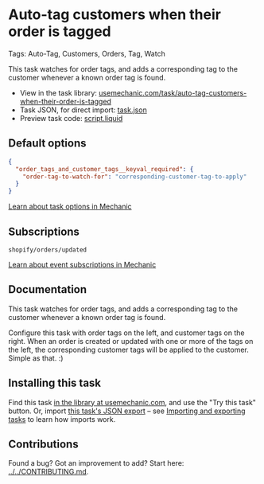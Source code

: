 # Auto-tag customers when their order is tagged

Tags: Auto-Tag, Customers, Orders, Tag, Watch

This task watches for order tags, and adds a corresponding tag to the customer whenever a known order tag is found.

* View in the task library: [usemechanic.com/task/auto-tag-customers-when-their-order-is-tagged](https://usemechanic.com/task/auto-tag-customers-when-their-order-is-tagged)
* Task JSON, for direct import: [task.json](../../tasks/auto-tag-customers-when-their-order-is-tagged.json)
* Preview task code: [script.liquid](./script.liquid)

## Default options

```json
{
  "order_tags_and_customer_tags__keyval_required": {
    "order-tag-to-watch-for": "corresponding-customer-tag-to-apply"
  }
}
```

[Learn about task options in Mechanic](https://docs.usemechanic.com/article/471-task-options)

## Subscriptions

```liquid
shopify/orders/updated
```

[Learn about event subscriptions in Mechanic](https://docs.usemechanic.com/article/408-subscriptions)

## Documentation

This task watches for order tags, and adds a corresponding tag to the customer whenever a known order tag is found.

Configure this task with order tags on the left, and customer tags on the right. When an order is created or updated with one or more of the tags on the left, the corresponding customer tags will be applied to the customer. Simple as that. :)

## Installing this task

Find this task [in the library at usemechanic.com](https://usemechanic.com/task/auto-tag-customers-when-their-order-is-tagged), and use the "Try this task" button. Or, import [this task's JSON export](../../tasks/auto-tag-customers-when-their-order-is-tagged.json) – see [Importing and exporting tasks](https://docs.usemechanic.com/article/505-importing-and-exporting-tasks) to learn how imports work.

## Contributions

Found a bug? Got an improvement to add? Start here: [../../CONTRIBUTING.md](../../CONTRIBUTING.md).

